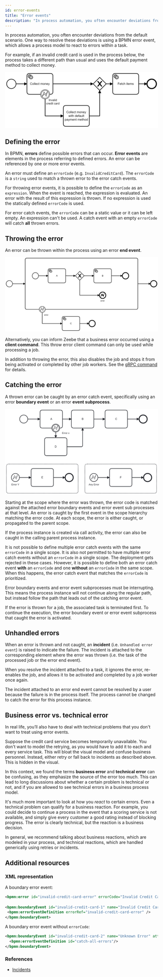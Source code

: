 ```yaml
---
id: error-events
title: "Error events"
description: "In process automation, you often encounter deviations from the default scenario. BPMN error events allow a process model to react to errors within a task."
---
```


In process automation, you often encounter deviations from the default scenario. One way to resolve these deviations is using a BPMN error event, which allows a process model to react to errors within a task.

For example, if an invalid credit card is used in the process below, the process takes a different path than usual and uses the default payment method to collect money.

![process with error event](assets/error-events.png)

## Defining the error

In BPMN, **errors** define possible errors that can occur. **Error events** are elements in the process referring to
defined errors. An error can be referenced by one or more error events.

An error must define an `errorCode` (e.g. `InvalidCreditCard`). The `errorCode` is a `string` used to match a thrown
error to the error catch events.

For throwing error events, it is possible to define the `errorCode` as an `expression`. When the event is reached,
the expression is evaluated. An error with the result of this expression is thrown. If no expression is used the
statically defined `errorCode` is used.

For error catch events, the `errorCode` can be a static value or it can be left empty. An expression can't be used. A
catch event with an empty `errorCode` will catch **all** thrown errors.

## Throwing the error

An error can be thrown within the process using an error **end event**.

![process with error throw event](assets/error-throw-events.png)

Alternatively, you can inform Zeebe that a business error occurred using a **client command**. This throw error client
command can only be used while processing a job.

In addition to throwing the error, this also disables the job and stops it from being activated or completed by other
job workers. See the [gRPC command](/apis-clients/grpc.md#throwerror-rpc) for details.

## Catching the error

A thrown error can be caught by an error catch event, specifically using an error **boundary event** or an error **event
subprocess**.

![process with error catch event](assets/error-catch-events.png)

Starting at the scope where the error was thrown, the error code is matched against the attached error boundary events
and error event sub processes at that level. An error is caught by the first event in the scope hierarchy matching the
error code. At each scope, the error is either caught, or propagated to the parent scope.

If the process instance is created via call activity, the error can also be caught in the calling parent process
instance.

It is not possible to define multiple error catch events with the same `errorCode` in a single scope. It is also not
permitted to have multiple error catch events without an `errorCode` in a single scope. The deployment gets rejected in
these cases. However, it is possible to define both an error catch event **with** an `errorCode` and one **without** an
`errorCode` in the same scope. When this happens, the error catch event that matches the `errorCode` is prioritized.

Error boundary events and error event subprocesses must be interrupting. This means the process instance will not
continue along the regular path, but instead follow the path that leads out of the catching error event.

If the error is thrown for a job, the associated task is terminated first. To continue the execution, the error boundary
event or error event subprocess that caught the error is activated.

## Unhandled errors

When an error is thrown and not caught, an **incident** (i.e. `Unhandled error event`) is raised to indicate the failure. The incident is attached to the corresponding element where the error was thrown (i.e. the task of the processed job or the error end event).

When you resolve the incident attached to a task, it ignores the error, re-enables the job, and allows it to be activated and completed by a job worker once again.

The incident attached to an error end event cannot be resolved by a user because the failure is in the process itself. The process cannot be changed to catch the error for this process instance.

## Business error vs. technical error

In real life, you’ll also have to deal with technical problems that you don't want to treat using error events.

Suppose the credit card service becomes temporarily unavailable. You don't want to model the retrying, as you would have to add it to each and every service task. This will bloat the visual model and confuse business personnel. Instead, either retry or fall back to incidents as described above. This is hidden in the visual.

In this context, we found the terms **business error** and **technical error** can be confusing, as they emphasize the source of the error too much. This can lead to long discussions about whether a certain problem is technical or not, and if you are allowed to see technical errors in a business process model.

It's much more important to look at how you _react_ to certain errors. Even a technical problem can qualify for a business reaction. For example, you could decide to continue a process in the event that a scoring service is not available, and simply give every customer a good rating instead of blocking progress. The error is clearly technical, but the reaction is a business decision.

In general, we recommend talking about business reactions, which are modeled in your process, and technical reactions, which are handled generically using retries or incidents.

## Additional resources

### XML representation

A boundary error event:

```xml
<bpmn:error id="invalid-credit-card-error" errorCode="Invalid Credit Card" />

<bpmn:boundaryEvent id="invalid-credit-card-1" name="Invalid Credit Card" attachedToRef="collect-money">
 <bpmn:errorEventDefinition errorRef="invalid-credit-card-error" />
</bpmn:boundaryEvent>

```

A boundary error event without `errorCode`:

```xml
<bpmn:boundaryEvent id="invalid-credit-card-2" name="Unknown Error" attachedToRef="collect-money">
  <bpmn:errorEventDefinition id="catch-all-errors"/>
</bpmn:boundaryEvent>
```

### References

- [Incidents](/components/concepts/incidents.md)
